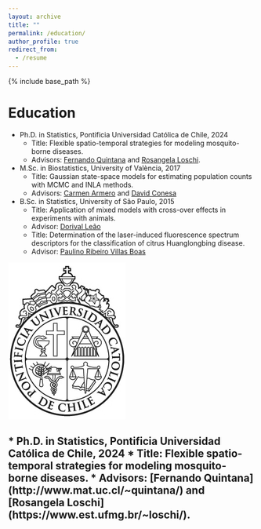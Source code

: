 ```yaml
---
layout: archive
title: ""
permalink: /education/
author_profile: true
redirect_from:
  - /resume
---
```


{% include base_path %}

Education
======
* Ph.D. in Statistics, Pontificia Universidad Católica de Chile, 2024
  * Title: Flexible spatio-temporal strategies for modeling mosquito-borne diseases.
  * Advisors: [Fernando Quintana](http://www.mat.uc.cl/~quintana/) and [Rosangela Loschi](https://www.est.ufmg.br/~loschi/).
* M.Sc. in Biostatistics, University of València, 2017
  * Title: Gaussian state-space models for estimating population counts with MCMC and INLA methods.
  * Advisors: [Carmen Armero](https://www.uv.es/armero/) and [David Conesa](https://www.uv.es/conesa/)
* B.Sc. in Statistics, University of São Paulo, 2015
  * Title: Application of mixed models with cross-over effects in experiments with animals.
  * Advisor: [Dorival Leão](https://www.estatcamp.com/equipe-estatcamp)
  * Title: Determination of the laser-induced fluorescence spectrum descriptors for the classification of citrus Huanglongbing disease.
  * Advisor: [Paulino Ribeiro Villas Boas](https://www.embrapa.br/equipe/-/empregado/349077/paulino-ribeiro-villas-boas)

<div class="image-txt-container">
  <img src="https://github.com/jlpavani/jlpavani.github.io/blob/master/images/UClogo.jpg">
  <h2>
    * Ph.D. in Statistics, Pontificia Universidad Católica de Chile, 2024
    * Title: Flexible spatio-temporal strategies for modeling mosquito-borne diseases.
    * Advisors: [Fernando Quintana](http://www.mat.uc.cl/~quintana/) and [Rosangela Loschi](https://www.est.ufmg.br/~loschi/).
  </h2>
</div>
